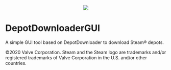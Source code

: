 <p align="center">
  <img src="https://raster.shields.io/badge/Status-Alpha-yellowgreen.png" />
</p>

# DepotDownloaderGUI
A simple GUI tool based on DepotDownloader to download Steam® depots.




©2020 Valve Corporation. Steam and the Steam logo are trademarks and/or registered trademarks of Valve Corporation in the U.S. and/or other countries.

